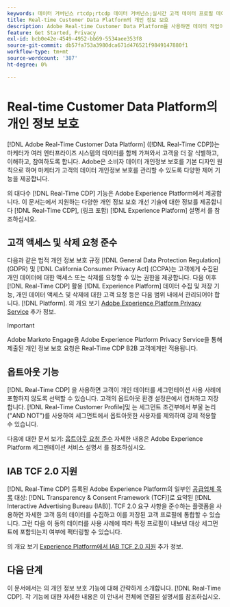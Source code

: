 ```yaml
---
keywords: 데이터 거버넌스 rtcdp;rtcdp 데이터 거버넌스;실시간 고객 데이터 프로필 데이터 거버넌스;개인정보 rtcdp;rtcdp 개인정보 보호
title: Real-time Customer Data Platform의 개인 정보 보호
description: Adobe Real-time Customer Data Platform을 사용하면 데이터 작업이 개인 정보 보호 규정을 준수하도록 하는 프로세스를 간소화할 수 있습니다.
feature: Get Started, Privacy
exl-id: bcb0e42e-4549-4952-bb69-5534aee353f8
source-git-commit: db57fa753a3980dca671d476521f9849147880f1
workflow-type: tm+mt
source-wordcount: '387'
ht-degree: 0%

---
```


# Real-time Customer Data Platform의 개인 정보 보호

[!DNL Adobe Real-Time Customer Data Platform] ([!DNL Real-Time CDP])는 마케터가 여러 엔터프라이즈 시스템의 데이터를 함께 가져와서 고객을 더 잘 식별하고, 이해하고, 참여하도록 합니다. Adobe은 소비자 데이터 개인정보 보호를 기본 디자인 원칙으로 하며 마케터가 고객의 데이터 개인정보 보호를 관리할 수 있도록 다양한 제어 기능을 제공합니다.

의 대다수 [!DNL Real-Time CDP] 기능은 Adobe Experience Platform에서 제공합니다. 이 문서는에서 지원하는 다양한 개인 정보 보호 개선 기술에 대한 정보를 제공합니다 [!DNL Real-Time CDP], (링크 포함) [!DNL Experience Platform] 설명서 를 참조하십시오.

## 고객 액세스 및 삭제 요청 준수

다음과 같은 법적 개인 정보 보호 규정 [!DNL General Data Protection Regulation] (GDPR) 및 [!DNL California Consumer Privacy Act] (CCPA)는 고객에게 수집된 개인 데이터에 대한 액세스 또는 삭제를 요청할 수 있는 권한을 제공합니다. 다음 이후 [!DNL Real-Time CDP] 활용 [!DNL Experience Platform] 데이터 수집 및 저장 기능, 개인 데이터 액세스 및 삭제에 대한 고객 요청 등은 다음 범위 내에서 관리되어야 합니다. [!DNL Platform]. 의 개요 보기 [Adobe Experience Platform Privacy Service](../../privacy-service/home.md) 추가 정보.

>[!IMPORTANT]
>
> Adobe Marketo Engage용 Adobe Experience Platform Privacy Service을 통해 제출된 개인 정보 보호 요청은 Real-Time CDP B2B 고객에게만 적용됩니다.

## 옵트아웃 기능

[!DNL Real-Time CDP] 을 사용하면 고객이 개인 데이터를 세그먼테이션 사용 사례에 포함하지 않도록 선택할 수 있습니다. 고객의 옵트아웃 환경 설정은에서 캡처하고 저장합니다. [!DNL Real-Time Customer Profile]및 는 세그먼트 조건부에서 부울 논리(&quot;AND NOT&quot;)를 사용하여 세그먼트에서 옵트아웃한 사용자를 제외하여 강제 적용할 수 있습니다.

다음에 대한 문서 보기: [옵트아웃 요청 준수](../../segmentation/consents.md) 자세한 내용은 Adobe Experience Platform 세그멘테이션 서비스 설명서 를 참조하십시오.

## IAB TCF 2.0 지원

[!DNL Real-Time CDP] 등록된 Adobe Experience Platform의 일부인 [공급업체 목록](https://iabeurope.eu/vendor-list-tcf-v2-0/) 대상: [!DNL Transparency & Consent Framework (TCF)]로 요약된 [!DNL Interactive Advertising Bureau (IAB)]. TCF 2.0 요구 사항을 준수하는 플랫폼을 사용하면 자세한 고객 동의 데이터를 수집하고 이를 저장된 고객 프로필에 통합할 수 있습니다. 그런 다음 이 동의 데이터를 사용 사례에 따라 특정 프로필이 내보낸 대상 세그먼트에 포함되는지 여부에 팩터링할 수 있습니다.

의 개요 보기 [Experience Platform에서 IAB TCF 2.0 지원](../../landing/governance-privacy-security/consent/iab/overview.md) 추가 정보.

## 다음 단계

이 문서에서는 의 개인 정보 보호 기능에 대해 간략하게 소개합니다. [!DNL Real-Time CDP]. 각 기능에 대한 자세한 내용은 이 안내서 전체에 연결된 설명서를 참조하십시오.
